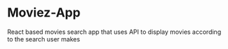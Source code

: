 # Moviez-App
React based movies search app that uses API to display movies according to the search user makes
